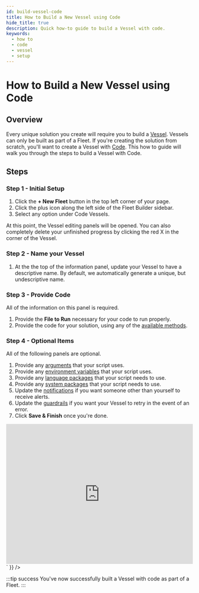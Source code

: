 ```yaml
---
id: build-vessel-code
title: How to Build a New Vessel using Code
hide_title: true
description: Quick how-to guide to build a Vessel with code.
keywords:
  - how to
  - code
  - vessel
  - setup
---
```


# How to Build a New Vessel using Code

## Overview

Every unique solution you create will require you to build a [Vessel](../../reference/vessels.md). Vessels can only be built as part of a Fleet. If you're creating the solution from scratch, you'll want to create a Vessel with [Code](../../reference/code/code-overview.md). This how to guide will walk you through the steps to build a Vessel with Code.

## Steps

### Step 1 - Initial Setup

1. Click the **+ New Fleet** button in the top left corner of your page.
2. Click the plus icon along the left side of the Fleet Builder sidebar.
3. Select any option under Code Vessels.

At this point, the Vessel editing panels will be opened. You can also completely delete your unfinished progress by clicking the red X in the corner of the Vessel.

### Step 2 - Name your Vessel

1. At the the top of the information panel, update your Vessel to have a descriptive name. By default, we automatically generate a unique, but undescriptive name.

### Step 3 - Provide Code

All of the information on this panel is required.

1. Provide the **File to Run** necessary for your code to run properly.
2. Provide the code for your solution, using any of the [available methods](../../reference/code/code-overview.md).

### Step 4 - Optional Items

All of the following panels are optional.

1. Provide any [arguments](../../reference/arguments.md) that your script uses.
2. Provide any [environment variables](../../reference/environment-variables/environment-variables-overview.md) that your script uses.
3. Provide any [language packages](../../reference/packages/external-package-dependencies.md) that your script needs to use.
4. Provide any [system packages](../../reference/packages/system-package-dependencies.md) that your script needs to use.
5. Update the [notifications](../../reference/notifications.md) if you want someone other than yourself to receive alerts.
6. Update the [guardrails](../../reference/guardrails.md) if you want your Vessel to retry in the event of an error.
7. Click **Save & Finish** once you're done.

<div dangerouslySetInnerHTML={{ __html: `<div style="position: relative; padding-bottom: calc(66.66666666666666% + 41px); height: 0;"><iframe src="https://demo.arcade.software/kD7uj6wzv0cxAB7IENof?embed" frameborder="0" loading="lazy" webkitallowfullscreen mozallowfullscreen allowfullscreen style="position: absolute; top: 0; left: 0; width: 100%; height: 100%;color-scheme: light;" title="How to Build a New Vessel using Code"></iframe></div>` }} />



:::tip success
You've now successfully built a Vessel with code as part of a Fleet.
:::
